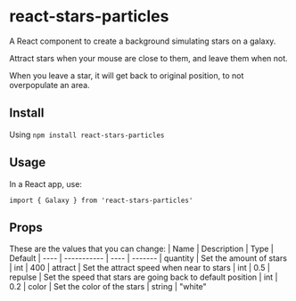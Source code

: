 # react-stars-particles

A React component to create a background simulating stars on a galaxy.

Attract stars when your mouse are close to them, and leave them when not. 

When you leave a star, it will get back to original position, to not overpopulate an area.

## Install
Using
`npm install react-stars-particles`

## Usage
In a React app, use:

`import { Galaxy } from 'react-stars-particles'`

## Props
These are the values that you can change:
| Name     | Description | Type | Default 
| ----     | ----------- | ---- | -------
| quantity | Set the amount of stars | int | 400
| attract  | Set the attract speed when near to stars | int | 0.5
| repulse  | Set the speed that stars are going back to default position | int | 0.2
| color | Set the color of the stars | string | "white"
